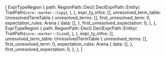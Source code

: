 [
    ExprTypeRegion {
        path: RegionPath::Decl(
            DeclExprPath::Entity(
                TraitPath(`core::marker::Copy`),
            ),
        ),
        expr_ty_infos: [],
        unresolved_term_table: UnresolvedTermTable {
            unresolved_terms: [],
            first_unresolved_term: 0,
            expectation_rules: Arena {
                data: [],
            },
            first_unresolved_expectation: 0,
        },
    },
    ExprTypeRegion {
        path: RegionPath::Decl(
            DeclExprPath::Entity(
                TraitPath(`core::marker::Sized`),
            ),
        ),
        expr_ty_infos: [],
        unresolved_term_table: UnresolvedTermTable {
            unresolved_terms: [],
            first_unresolved_term: 0,
            expectation_rules: Arena {
                data: [],
            },
            first_unresolved_expectation: 0,
        },
    },
]